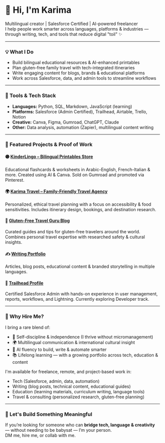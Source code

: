 # 👋 Hi, I'm Karima

Multilingual creator | Salesforce Certified | AI-powered freelancer  
I help people work smarter across languages, platforms & industries — through writing, tech, and tools that reduce digital "toil" ✨

---

### 💡 What I Do

- Build bilingual educational resources & AI-enhanced printables  
- Plan gluten-free family travel with tech-integrated itineraries  
- Write engaging content for blogs, brands & educational platforms  
- Work across Salesforce, data, and admin tools to streamline workflows  

---

### 🧰 Tools & Tech Stack

- **Languages:** Python, SQL, Markdown, JavaScript (learning)  
- **Platforms:** Salesforce (Admin Certified), Trailhead, Airtable, Trello, Notion  
- **Creative:** Canva, Figma, Gumroad, ChatGPT, Claude  
- **Other:** Data analysis, automation (Zapier), multilingual content writing

---

### 🔗 Featured Projects & Proof of Work

#### 🟣 [KinderLingo – Bilingual Printables Store](https://kinderlingo.gumroad.com)  
Educational flashcards & worksheets in Arabic-English, French-Italian & more. Created using AI & Canva. Sold on Gumroad and promoted via Pinterest.

#### 🌍 [Karima Travel – Family-Friendly Travel Agency](https://karimatravel.com)  
Personalized, ethical travel planning with a focus on accessibility & food sensitivities. Includes itinerary design, bookings, and destination research.

#### 🥗 [Gluten-Free Travel Guru Blog](https://glutenfreetravelguru.com)  
Curated guides and tips for gluten-free travelers around the world. Combines personal travel expertise with researched safety & cultural insights.

#### ✍️ [Writing Portfolio](https://www.clippings.me/users/karimazaghloul)  
Articles, blog posts, educational content & branded storytelling in multiple languages.

#### 🧠 [Trailhead Profile](https://www.salesforce.com/trailblazer/karimazaghloul)  
Certified Salesforce Admin with hands-on experience in user management, reports, workflows, and Lightning. Currently exploring Developer track.

---

### 💼 Why Hire Me?

I bring a rare blend of:
- 🎯 Self-discipline & independence (I thrive without micromanagement)
- 🌍 Multilingual communication & international cultural insight
- 🤖 AI fluency to build, write & automate smarter
- 📚 Lifelong learning — with a growing portfolio across tech, education & content

I'm available for freelance, remote, and project-based work in:
- Tech (Salesforce, admin, data, automation)  
- Writing (blog posts, technical content, educational guides)  
- Education (learning materials, curriculum writing, language tools)  
- Travel & consulting (personalized research, gluten-free planning)

---

### 🌱 Let's Build Something Meaningful

If you’re looking for someone who can **bridge tech, language & creativity** — without needing to be babysat — I’m your person.  
DM me, hire me, or collab with me.

